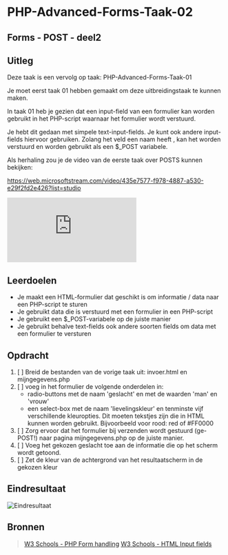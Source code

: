 # PHP-Advanced-Forms-Taak-02


## Forms - POST - deel2


## Uitleg

Deze taak is een vervolg op taak: PHP-Advanced-Forms-Taak-01

Je moet eerst taak 01 hebben gemaakt om deze uitbreidingstaak te kunnen maken.

In taak 01 heb je gezien dat een input-field van een formulier kan worden gebruikt in het PHP-script waarnaar het formulier wordt verstuurd.

Je hebt dit gedaan met simpele text-input-fields. Je kunt ook andere input-fields hiervoor gebruiken. Zolang het veld een naam heeft , kan het worden verstuurd en worden gebruikt als een $_POST variabele.

Als herhaling zou je de video van de eerste taak over POSTS kunnen bekijken:

https://web.microsoftstream.com/video/435e7577-f978-4887-a530-e29f2fd2e426?list=studio

![Aanvullend de PowerPoint gebruikt in de video](https://github.com/ROC-van-Amsterdam-College-Amstelland/PHP-ADVANCED/blob/master/3-Forms/taak02/images/php-forms-post.pdf)

## Leerdoelen

- Je maakt een HTML-formulier dat geschikt is om informatie / data naar een PHP-script te sturen
- Je gebruikt data die is verstuurd met een formulier in een PHP-script
- Je gebruikt een $_POST-variabele op de juiste manier
- Je gebruikt behalve text-fields ook andere soorten fields om data met een formulier te versturen


## Opdracht

1. [ ] Breid de bestanden van de vorige taak uit: invoer.html en mijngegevens.php
2. [ ] voeg in het formulier de volgende onderdelen in:
    - radio-buttons met de naam 'geslacht' en met de waarden 'man' en 'vrouw'
    - een select-box met de naam 'lievelingskleur' en tenminste vijf verschillende kleuropties. Dit moeten tekstjes zijn die in HTML kunnen worden gebruikt. Bijvoorbeeld voor rood: red of #FF0000
3. [ ] Zorg ervoor dat het formulier bij verzenden wordt gestuurd (ge-POST!) naar pagina mijngegevens.php op de juiste manier.
4. [ ] Voeg het gekozen geslacht toe aan de informatie die op het scherm wordt getoond.
5. [ ] Zet de kleur van de achtergrond van het resultaatscherm in de gekozen kleur

## Eindresultaat

![Eindresultaat](https://github.com/ROC-van-Amsterdam-College-Amstelland/PHP-ADVANCED/blob/master/3-Forms/taak02/images/reslutaat.png)

## Bronnen

> [W3 Schools - PHP Form handling](https://www.w3schools.com/php/php_forms.asp)
> [W3 Schools - HTML Input fields](https://www.w3schools.com/html/html_form_input_types.asp)
